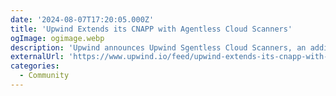 ```yaml
---
date: '2024-08-07T17:20:05.000Z'
title: '‍Upwind Extends its CNAPP with Agentless Cloud Scanners'
ogImage: ogimage.webp
description: 'Upwind announces Upwind Sgentless Cloud Scanners, an additional component to their eBPF-based sensor which provides unified, comprehensive coverage for infrastructure and applications, across clouds, platforms and architectures'
externalUrl: 'https://www.upwind.io/feed/upwind-extends-its-cnapp-with-agentless-cloud-scanners'
categories:
  - Community
---
```

